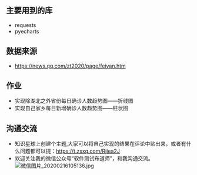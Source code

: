 ## 主要用到的库
- requests
- pyecharts
## 数据来源
- https://news.qq.com/zt2020/page/feiyan.htm

## 作业
- 实现除湖北之外省份每日确诊人数趋势图——折线图
- 实现自己家乡每日新增确诊人数趋势图——柱状图

## 沟通交流
- 知识星球上创建个主题,大家可以将自己实现的结果在评论中贴出来，或者有什么问题都可以提：https://t.zsxq.com/Rjiea2J
- 欢迎关注我的微信公众号“软件测试布道师”，和我沟通交流。
![微信图片_20200216105136.jpg](https://i.loli.net/2020/02/16/unM7XAkOwpJNr9R.jpg)